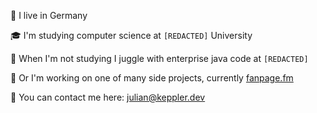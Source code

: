 📍 I live in Germany

🎓 I'm studying computer science at `[REDACTED]` University

🔨 When I'm not studying I juggle with enterprise java code at `[REDACTED]`

🌱 Or I'm working on one of many side projects, currently [fanpage.fm](https://fanpage.fm)

📧 You can contact me here: [julian@keppler.dev](mailto:julian@keppler.dev)
